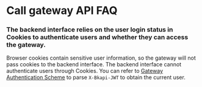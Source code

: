 # Call gateway API FAQ

### The backend interface relies on the user login status in Cookies to authenticate users and whether they can access the gateway.
Browser cookies contain sensitive user information, so the gateway will not pass cookies to the backend interface.
The backend interface cannot authenticate users through Cookies. You can refer to [Gateway Authentication Scheme](../reference/authorization.md) to parse `X-Bkapi-JWT` to obtain the current user.